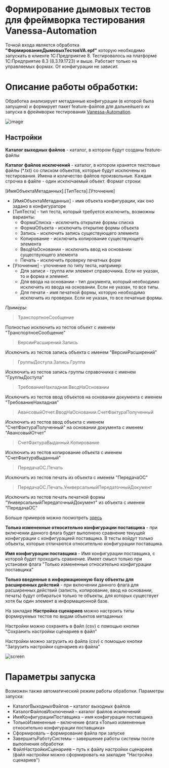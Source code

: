 # Формирование дымовых тестов для фреймворка тестирования Vanessa-Automation

Точкой входа является обработка **"ФормированиеДымовыхТестовVA.epf"** которую необходимо запускать в клиенте 1С:Предприятие 8. 
Тестировалось на платформе 1С:Предприятие 8.3 (8.3.19.1723) и выше. Работает только на управляемых формах. От конфигурации не зависит. 

# Описание работы обработки:

Обработка анализирует метаданные конфигурации (в которой была запущена) и формирует пакет feature-файлов для дальнейшего их запуска в фреймворке тестирования [Vanessa-Automation](https://github.com/Pr-Mex/vanessa-automation).

![image](https://user-images.githubusercontent.com/25642145/233015973-84c507bb-6ee2-4508-bce9-0dc49fd57844.png)

## Настройки

**Каталог выходных файлов** - каталог, в котором будут созданы feature-файлы

**Каталог файлов исключений** - каталог, в котором хранятся текстовые файлы (*.txt) со списком объектов, которые будут исключены из тестирования.
Имена и количество файлов произвольные. Каждая строчка в файле - один исключаемый объект. Формат строки:

[ИмяОбъектаМетаданных].[ТипТеста].[Уточнение]

- [ИмяОбъектаМетаданных] - имя объекта конфигурации, как оно задано в конфигураторе 
- [ТипТеста] - тип теста, который требуется исключить, возможны варианты:
  - ФормаСписка - исключить открытие формы списка
  - ФормаОбъекта - исключить открытие формы объекта
  - Запись - исключить запись существующего элемента
  - Копирование - исключить копирование существующего элемента
  - ВводНаОсновании - исключить ввод на основании существующего элемента
  - Печать - исключить проверку печатных форм
- [Уточнение] - уточнение по типу теста, например:
  - Для записи - группа или элемент справочника. Если не указан, то и форма и элемент.
  - Для ввода на основании - тип документа, который необходимо исключить из ввода на основании. Если не указан, то все типы. 
  - Для печати - имя печатной формы, которую необходимо исключить из проверки. Если не указан, то все печатные формы.
  
*Примеры:*

> ТранспортноеСообщение

Полностью исключить из тестов объект с именем "ТранспортноеСообщение"

> ВерсииРасширений.Запись

Исключить из тестов запись объекта с именем "ВерсииРасширений"

> ГруппыДоступа.Запись.Группа

Исключить из тестов запись группы справочника с именем "ГруппыДоступа"

> ТребованиеНакладная.ВводНаОсновании

Исключить из тестов ввод объектов на основании документа с именем "ТребованиеНакладная"

> АвансовыйОтчет.ВводНаОсновании.СчетФактураПолученный

Исключить из тестов ввод объекта с именем "СчетФактураПолученный" на основании документа с именем "АвансовыйОтчет"

> СчетФактураВыданный.Копирование

Исключить из тестов копирование объекта с именем "СчетФактураВыданный"

> ПередачаОС.Печать

Исключить из тестов печать из объекта с именем "ПередачаОС"

> ПередачаОС.Печать.УниверсальныйПередаточныйДокумент

Исключить из тестов печать печатной формы "УниверсальныйПередаточныйДокумент" из объекта с именем "ПередачаОС"

Больше примеров можно посмотреть [здесь](https://github.com/Tavalik/VA-Tests-UH32-Smoke/tree/main/ОбъектыИсключения)

**Только измененные относительно конфигурации поставщика** - при включении данного флага будет выполнено сравнение текущей конфигурации с конфигурацией поставщика. В тесты войдут только объекты, которые отличаются относительно конфигурации поставщика. 

**Имя конфигурации поставщика** - Имя конфигурации поставщика, с которой будет проходить сравнение. Имеет смысл только при установке флага "Только измененные относительно конфигурации поставщика"

**Только введенные в информационную базу объекты для расширенных действий** - при включении данного флага для расширенных действий (записть, копирование, ввод на основании, печать) будут отбираться только те объекты, для которых существует хотя бы один элемент в информационной базе. 

На закладке **Настройка сценариев** можно настроить типы формируемых тестов по видам объектов метаданных

Настройки можно сохранять в файл (csv) с помощью кнопки "Сохранить настройки сценариев в файл"

Настройки можно загрузить из файла (csv) с помощью кнопки "Загрузить настройки сценариев из файла"

![screen](https://github.com/VO28/VA-SmokeTests/assets/91219263/1391d737-efc8-4e26-9f42-4a0237b7cba4)

# Параметры запуска

Возможен также автоматический режим работы обработки. Параметры запуска:

- КаталогВыходныхФайлов – каталог выходных файлов
- КаталогФайловИсключений – каталог файлов исключений
- ИмяКонфигурацииПоставщика – имя конфигурации поставщика
- ТолькоИзмененные – включение флага «Только измененные относительно конфигурации поставщика»
- Сформировать – формирование файла при запуске
- ЗавершитьРаботуСистемы – завершение работы системы после выполнения обработки
- ФайлНастройкиСценариев – путь к файлу настройки сценариев (файл настройки можно сформировать на закладке "Настройка сценариев")


